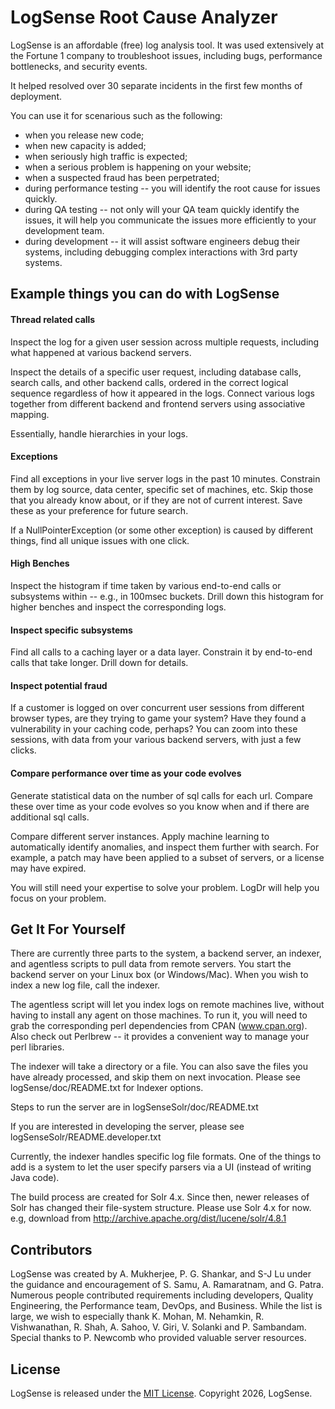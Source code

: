 # LogSense Root Cause Analyzer

LogSense is an affordable (free) log analysis tool. It was used extensively at the Fortune 1 company to troubleshoot issues, including bugs, performance bottlenecks, and security events.

It helped resolved over 30 separate incidents in the first few months of deployment. 

You can use it for scenarious such as the following:

* when you release new code;
* when new capacity is added;
* when seriously high traffic is expected;
* when a serious problem is happening on your website;
* when a suspected fraud has been perpetrated;
* during performance testing -- you will identify the root cause for issues quickly.
* during QA testing -- not only will your QA team quickly  identify the issues, it will help you communicate the issues more efficiently to your development team.
* during development -- it will assist software engineers debug their systems, including debugging complex interactions with 3rd party systems.


## Example things you can do with LogSense

#### Thread related calls

Inspect the log for a given user session across multiple requests, including what happened at various backend servers.

Inspect the details of a specific user request, including database calls, search calls, and other backend calls, ordered in the correct logical sequence regardless of how it appeared in the logs. Connect various logs together from different backend and frontend servers using associative mapping.

Essentially, handle hierarchies in your logs.

#### Exceptions

Find all exceptions in your live server logs in the past 10 minutes.
Constrain them by log source, data center, specific set of machines, etc.
Skip those that you already know about, or if they are not of current interest. Save these as your preference for future search.

If a NullPointerException (or some other exception) is caused by different things, find all unique issues with one click.

#### High Benches
Inspect the histogram if time taken by various end-to-end calls or subsystems within -- e.g., in 100msec buckets.
Drill down this histogram for higher benches and inspect the corresponding logs.

#### Inspect specific subsystems
Find all calls to a caching layer or a data layer. Constrain it by end-to-end calls that take longer. Drill down for details.

#### Inspect potential fraud
If a customer is logged on over concurrent user sessions from different browser types, are they trying to game your system? Have they found a vulnerability in your caching code, perhaps? You can zoom into these sessions, with data from your various backend servers, with just a few clicks.

#### Compare performance over time as your code evolves

Generate statistical data on the number of sql calls for each url. Compare these over time as your code evolves so you know when and if there are additional sql calls.

Compare different server instances. Apply machine learning to automatically identify anomalies, and inspect them further with search. For example, a patch may have been applied to a subset of servers, or a license may have  expired.

You will still need your expertise to solve your problem. LogDr will help you focus on your problem.

## Get It For Yourself

There are currently three parts to the system, a backend server, an indexer, and agentless scripts to pull data from remote servers. You start the backend server on your Linux box (or Windows/Mac). When you wish to index a new log file, call the indexer. 


The agentless script will let you index logs on remote machines live, without having to install any agent on those machines. To run it, you will need to grab the corresponding perl dependencies from CPAN (www.cpan.org). Also check out Perlbrew -- it provides a convenient way to manage your perl libraries. 

The indexer will take a directory or a file. You can also save the files you have already processed, and skip them on next invocation. Please see logSense/doc/README.txt for Indexer options.

Steps to run the server are in logSenseSolr/doc/README.txt

If you are interested in developing the server, please see logSenseSolr/README.developer.txt

Currently, the indexer handles specific log file formats. One of the things to add is a system to let the user specify parsers via a UI (instead of writing Java code).


The build process are created for Solr 4.x. Since then, newer releases of Solr has changed their file-system structure. Please use Solr 4.x for now. e.g, download from http://archive.apache.org/dist/lucene/solr/4.8.1

## Contributors

LogSense was created by A. Mukherjee, P. G. Shankar, and S-J Lu under the guidance and encouragement of S. Samu, A. Ramaratnam, and G. Patra. Numerous people contributed requirements including developers, Quality Engineering, the Performance team, DevOps, and Business. While the list is large, we wish to especially thank K. Mohan, M. Nehamkin,  R. Vishwanathan, R. Shah, A. Sahoo, V. Giri, V. Solanki and P. Sambandam. Special thanks to P. Newcomb who provided valuable server resources.

## License

LogSense is released under the [MIT License](https://opensource.org/licenses/MIT). Copyright 2026, LogSense.

